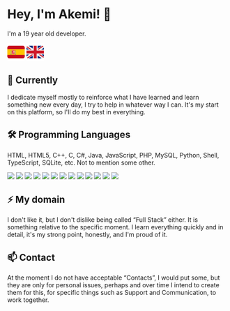 # Hey, I'm Akemi! 👋
I'm a 19 year old developer.

 <img height="40" src="https://github.com/BoxuChan/BoxuChan/blob/main/assets/spain.png"/> <img height="40" src="https://github.com/BoxuChan/BoxuChan/blob/main/assets/great%20britain.png"/>

## 🔭 Currently
I dedicate myself mostly to reinforce what I have learned and learn something new every day, I try to help in whatever way I can. It's my start on this platform, so I'll do my best in everything.
## 🛠 Programming Languages
HTML, HTML5, C++, C, C#, Java, JavaScript, PHP, MySQL, Python, Shell, TypeScript, SQLite, etc. Not to mention some other.

![](https://img.shields.io/badge/-⠀HTML⠀-%23000000?style=flat-square&logo=html&logoColor=ffffff&color=E34F26)
![](https://img.shields.io/badge/-⠀HTML5⠀-%23000000?style=flat-square&logo=html5&logoColor=ffffff&color=E34F26)
![](https://img.shields.io/badge/-⠀C++⠀-%23000000?style=flat-square&logo=cplusplus&logoColor=ffffff&color=00599C)
![](https://img.shields.io/badge/-⠀C⠀-%23000000?style=flat-square&logo=c&logoColor=ffffff&color=8496aa)
![](https://img.shields.io/badge/-⠀C%23⠀-%23000000?style=flat-square&logo=csharp&logoColor=ffffff&color=239120)
![](https://img.shields.io/badge/-⠀Java⠀-%23000000?style=flat-square&logo=java&logoColor=ffffff&color=ee2024)
![](https://img.shields.io/badge/-⠀JavaScript⠀-%23000000?style=flat-square&logo=javascript&logoColor=ffffff&color=e1a400)
![](https://img.shields.io/badge/-⠀PHP⠀-%23000000?style=flat-square&logo=php&logoColor=ffffff&color=777BB4)
![](https://img.shields.io/badge/-⠀MySQL⠀-%23000000?style=flat-square&logo=mysql&logoColor=ffffff&color=4479A1)
![](https://img.shields.io/badge/-⠀Python⠀-%23000000?style=flat-square&logo=python&logoColor=ffffff&color=3776AB)
![](https://img.shields.io/badge/-⠀Shell⠀-%23000000?style=flat-square&logo=powershell&logoColor=ffffff&color=5391FE)
![](https://img.shields.io/badge/-⠀TypeScript⠀-%23000000?style=flat-square&logo=typescript&logoColor=ffffff&color=3178C6)
![](https://img.shields.io/badge/-⠀SQLite⠀-%23000000?style=flat-square&logo=sqlite&logoColor=ffffff&color=003B57)

## ⚡️ My domain 
I don't like it, but I don't dislike being called “Full Stack” either. It is something relative to the specific moment. I learn everything quickly and in detail, it's my strong point, honestly, and I'm proud of it.


## 📫 Contact
At the moment I do not have acceptable “Contacts”, I would put some, but they are only for personal issues, perhaps and over time I intend to create them for this, for specific things such as Support and Communication, to work together.
